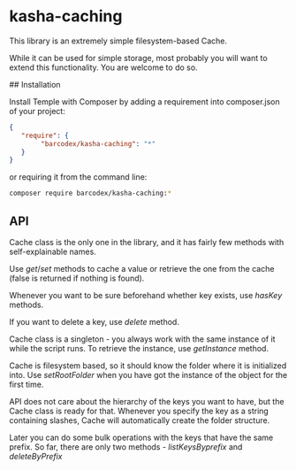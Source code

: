 # kasha-caching

This library is an extremely simple filesystem-based Cache.

While it can be used for simple storage, most probably you will want to extend this functionality. You are welcome to do so.

## Installation

Install Temple with Composer by adding a requirement into composer.json of your project:

```json
{
   "require": {
        "barcodex/kasha-caching": "*"
   }
}
```

or requiring it from the command line:

```bash
composer require barcodex/kasha-caching:*
```

## API

Cache class is the only one in the library, and it has fairly few methods with self-explainable names.

Use *get*/*set* methods to cache a value or retrieve the one from the cache (false is returned if nothing is found).

Whenever you want to be sure beforehand whether key exists, use *hasKey* methods.

If you want to delete a key, use *delete* method.

Cache class is a singleton - you always work with the same instance of it while the script runs.
To retrieve the instance, use *getInstance* method.

Cache is filesystem based, so it should know the folder where it is initialized into.
Use *setRootFolder* when you have got the instance of the object for the first time.

API does not care about the hierarchy of the keys you want to have, but the Cache class is ready for that.
Whenever you specify the key as a string containing slashes, Cache will automatically create the folder structure.

Later you can do some bulk operations with the keys that have the same prefix.
So far, there are only two methods - *listKeysByprefix* and *deleteByPrefix*

